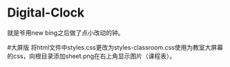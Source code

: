 # Digital-Clock
就是爷用new bing之后做了点小改动的钟。

#大屏版
将html文件中styles.css更改为styles-classroom.css使用为教室大屏幕的css，向根目录添加sheet.png在右上角显示图片（课程表）。
